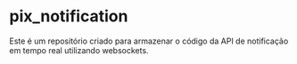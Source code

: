 # pix_notification
Este é um repositório criado para armazenar o código da API de notificação em tempo real utilizando websockets.
